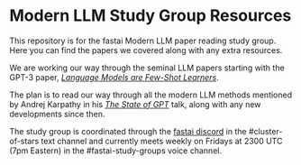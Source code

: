 # Modern LLM Study Group Resources

This repository is for the fastai Modern LLM paper reading study group. Here you can find the papers we covered along with any extra resources.

We are working our way through the seminal LLM papers starting with the GPT-3 paper, [*Language Models are Few-Shot Learners*](https://arxiv.org/abs/2005.14165).  

The plan is to read our way through all the modern LLM methods mentioned by Andrej Karpathy in his [*The State of GPT*](https://www.youtube.com/watch?v=bZQun8Y4L2A) talk, along with any new developments since then.

The study group is coordinated through the [fastai discord](https://forums.fast.ai/t/discord-live-coding-details/75370) in the #cluster-of-stars text channel and currently meets weekly on Fridays at 2300 UTC (7pm Eastern) in the #fastai-study-groups voice channel.
